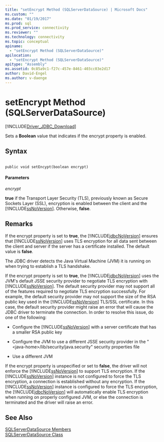 ```yaml
---
title: "setEncrypt Method (SQLServerDataSource) | Microsoft Docs"
ms.custom: ""
ms.date: "01/19/2017"
ms.prod: sql
ms.prod_service: connectivity
ms.reviewer: ""
ms.technology: connectivity
ms.topic: conceptual
apiname: 
  - "setEncrypt Method (SQLServerDataSource)"
apilocation: 
  - "setEncrypt Method (SQLServerDataSource)"
apitype: "Assembly"
ms.assetid: 0c85a9c1-f27c-457e-8461-403cc03e2d17
author: David-Engel
ms.author: v-daenge
---
```

# setEncrypt Method (SQLServerDataSource)
[!INCLUDE[Driver_JDBC_Download](../../../includes/driver_jdbc_download.md)]

  Sets a **Boolean** value that indicates if the encrypt property is enabled.  
  
## Syntax  
  
```  
  
public void setEncypt(boolean encrypt)  
```  
  
#### Parameters  
 *encrypt*  
  
 **true** if the Transport Layer Security (TLS), previously known as Secure Sockets Layer (SSL), encryption is enabled between the client and the [!INCLUDE[ssNoVersion](../../../includes/ssnoversion-md.md)]. Otherwise, **false**.  
  
## Remarks  
 If the encrypt property is set to **true**, the [!INCLUDE[jdbcNoVersion](../../../includes/jdbcnoversion_md.md)] ensures that [!INCLUDE[ssNoVersion](../../../includes/ssnoversion-md.md)] uses TLS encryption for all data sent between the client and server if the server has a certificate installed. The default value is **false**.  
  
 The JDBC driver detects the Java Virtual Machine (JVM) it is running on when trying to establish a TLS handshake.  
  
 If the encrypt property is set to **true**, the [!INCLUDE[jdbcNoVersion](../../../includes/jdbcnoversion_md.md)] uses the JVM's default JSSE security provider to negotiate TLS encryption with [!INCLUDE[ssNoVersion](../../../includes/ssnoversion-md.md)]. The default security provider may not support all of the features required to negotiate TLS encryption successfully. For example, the default security provider may not support the size of the RSA public key used in the [!INCLUDE[ssNoVersion](../../../includes/ssnoversion-md.md)] TLS/SSL certificate. In this case, the default security provider might raise an error that will cause the JDBC driver to terminate the connection. In order to resolve this issue, do one of the following:  
  
-   Configure the [!INCLUDE[ssNoVersion](../../../includes/ssnoversion-md.md)] with a server certificate that has a smaller RSA public key  
  
-   Configure the JVM to use a different JSSE security provider in the "\<java-home>/lib/security/java.security" security properties file  
  
-   Use a different JVM  
  
 If the encrypt property is unspecified or set to **false**, the driver will not enforce the [!INCLUDE[ssNoVersion](../../../includes/ssnoversion-md.md)] to support TLS encryption. If the [!INCLUDE[ssNoVersion](../../../includes/ssnoversion-md.md)] instance is not configured to force the TLS encryption, a connection is established without any encryption. If the [!INCLUDE[ssNoVersion](../../../includes/ssnoversion-md.md)] instance is configured to force the TLS encryption, the [!INCLUDE[jdbcNoVersion](../../../includes/jdbcnoversion_md.md)] will automatically enable TLS encryption when running on properly configured JVM, or else the connection is terminated and the driver will raise an error.  
  
## See Also  
 [SQLServerDataSource Members](../../../connect/jdbc/reference/sqlserverdatasource-members.md)   
 [SQLServerDataSource Class](../../../connect/jdbc/reference/sqlserverdatasource-class.md)  
  
  
